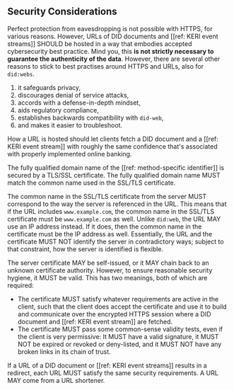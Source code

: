 ## Security Considerations


Perfect protection from eavesdropping is not possible with HTTPS, for various
reasons. However, URLs of DID documents and [[ref: KERI event streams]]
SHOULD be hosted in a way that embodies accepted
cybersecurity best practice. Mind you, this **is not strictly necessary to guarantee the
authenticity of the data**. However, there are several other reasons to stick to best practises around HTTPS and URLs, also for `did:webs`.

1. it safeguards privacy, 
2. discourages denial of service attacks, 
3. accords with a defense-in-depth mindset, 
4. aids regulatory compliance,
5. establishes backwards compatibility with `did-web`,
6. and makes it easier to troubleshoot. 

How a URL is hosted should let clients fetch a DID document and a [[ref: KERI event stream]] with roughly the same confidence that's associated with properly implemented online banking.

The fully qualified domain name of the [[ref: method-specific identifier]] is
secured by a TLS/SSL certificate. The fully qualified domain name MUST match the common name used
in the SSL/TLS certificate.

The common name in the SSL/TLS certificate from the server MUST correspond to
the way the server is referenced in the URL. This means that if the URL includes
`www.example.com`, the common name in the SSL/TLS certificate must be
`www.example.com` as well. Unlike `did:web`, the URL MAY use an IP address
instead. If it does, then the common name in the certificate must be the IP
address as well. Essentially, the URL and the certificate MUST NOT identify the
server in contradictory ways; subject to that constraint, how the server is
identified is flexible.

The server certificate MAY be self-issued, or it MAY chain back to an unknown
certificate authority. However, to ensure reasonable security hygiene, it MUST
be valid. This has two meanings, both of which are required:

*   The certificate MUST satisfy whatever requirements are active in the client,
    such that the client does accept the certificate and use it to build and
    communicate over the encrypted HTTPS session where a DID document and [[ref: KERI event stream]] are
    fetched.
*   The certificate MUST pass some common-sense validity tests, even if the
    client is very permissive: It MUST have a valid signature, it MUST NOT be
    expired or revoked or deny-listed, and it MUST NOT have any broken links in
    its chain of trust.

If a URL of a DID document or [[ref: KERI event streams]] results in a redirect, each URL MUST satisfy the same security
requirements. A URL MAY come from a URL shortener.
